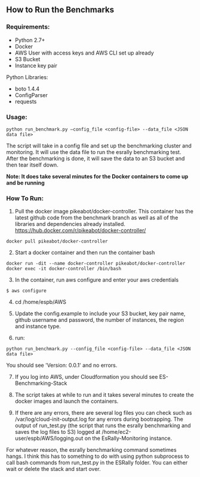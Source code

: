 ## How to Run the Benchmarks

### Requirements:
  * Python 2.7+
  * Docker
  * AWS User with access keys and AWS CLI set up already
  * S3 Bucket
  * Instance key pair

Python Libraries:
  * boto 1.4.4
  * ConfigParser
  * requests

### Usage:

```
python run_benchmark.py –config_file <config-file> --data_file <JSON data file>
```
The script will take in a config file and set up the benchmarking cluster and monitoring. It will use the data file to run the esrally benchmarking test. After the benchmarking is done, it will save the data to an S3 bucket and then tear itself down. 

**Note: It does take several minutes for the Docker containers to come up and be running**

### How To Run:

1. Pull the docker image pikeabot/docker-controller. This container has the latest github code from the benchmark branch as well as all of the libraries and dependencies already installed. https://hub.docker.com/r/pikeabot/docker-controller/
```
docker pull pikeabot/docker-controller
```
2. Start a docker container and then run the container bash
```
docker run -dit --name docker-controller pikeabot/docker-controller 
docker exec -it docker-controller /bin/bash
```
3. In the container, run aws configure and enter your aws credentials
```
$ aws configure
```

4. cd /home/espb/AWS

5. Update the config.example to include your S3 bucket, key pair name, github username and password, the number of instances, the region and instance type.

6. run:
```
python run_benchmark.py --config_file <config-file> --data_file <JSON data file>
```
You should see 'Version: 0.0.1' and no errors. 

7. If you log into AWS, under Cloudformation you should see ES-Benchmarking-Stack

8. The script takes at while to run and it takes several minutes to create the docker images and launch the containers.

9. If there are any errors, there are several log files you can check such as /var/log/cloud-init-output.log for any errors during bootrapping. The output of run_test.py (the script that runs the esrally benchmarking and saves the log files to S3) logged at /home/ec2-user/espb/AWS/logging.out on the EsRally-Monitoring instance. 

For whatever reason, the esrally benchmarking command sometimes hangs. I think this has to something to do with using python subprocess to call bash commands from run_test.py in the ESRally folder. You can either wait or delete the stack and start over.
